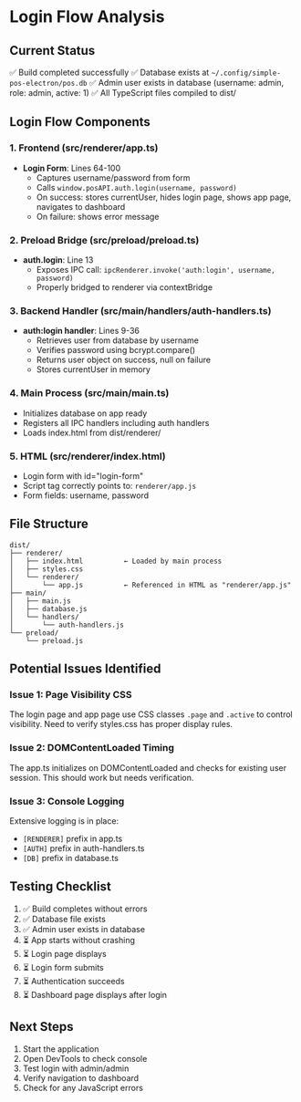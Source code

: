 # Login Flow Analysis

## Current Status
✅ Build completed successfully
✅ Database exists at `~/.config/simple-pos-electron/pos.db`
✅ Admin user exists in database (username: admin, role: admin, active: 1)
✅ All TypeScript files compiled to dist/

## Login Flow Components

### 1. Frontend (src/renderer/app.ts)
- **Login Form**: Lines 64-100
  - Captures username/password from form
  - Calls `window.posAPI.auth.login(username, password)`
  - On success: stores currentUser, hides login page, shows app page, navigates to dashboard
  - On failure: shows error message

### 2. Preload Bridge (src/preload/preload.ts)
- **auth.login**: Line 13
  - Exposes IPC call: `ipcRenderer.invoke('auth:login', username, password)`
  - Properly bridged to renderer via contextBridge

### 3. Backend Handler (src/main/handlers/auth-handlers.ts)
- **auth:login handler**: Lines 9-36
  - Retrieves user from database by username
  - Verifies password using bcrypt.compare()
  - Returns user object on success, null on failure
  - Stores currentUser in memory

### 4. Main Process (src/main/main.ts)
- Initializes database on app ready
- Registers all IPC handlers including auth handlers
- Loads index.html from dist/renderer/

### 5. HTML (src/renderer/index.html)
- Login form with id="login-form"
- Script tag correctly points to: `renderer/app.js`
- Form fields: username, password

## File Structure
```
dist/
├── renderer/
│   ├── index.html          ← Loaded by main process
│   ├── styles.css
│   └── renderer/
│       └── app.js          ← Referenced in HTML as "renderer/app.js"
├── main/
│   ├── main.js
│   ├── database.js
│   └── handlers/
│       └── auth-handlers.js
└── preload/
    └── preload.js
```

## Potential Issues Identified

### Issue 1: Page Visibility CSS
The login page and app page use CSS classes `.page` and `.active` to control visibility.
Need to verify styles.css has proper display rules.

### Issue 2: DOMContentLoaded Timing
The app.ts initializes on DOMContentLoaded and checks for existing user session.
This should work but needs verification.

### Issue 3: Console Logging
Extensive logging is in place:
- `[RENDERER]` prefix in app.ts
- `[AUTH]` prefix in auth-handlers.ts
- `[DB]` prefix in database.ts

## Testing Checklist
1. ✅ Build completes without errors
2. ✅ Database file exists
3. ✅ Admin user exists in database
4. ⏳ App starts without crashing
5. ⏳ Login page displays
6. ⏳ Login form submits
7. ⏳ Authentication succeeds
8. ⏳ Dashboard page displays after login

## Next Steps
1. Start the application
2. Open DevTools to check console
3. Test login with admin/admin
4. Verify navigation to dashboard
5. Check for any JavaScript errors

